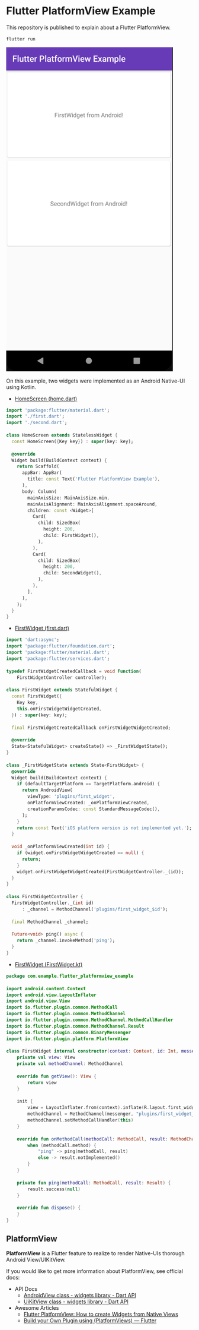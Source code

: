 # Flutter PlatformView Example

This repository is published to explain about a Flutter PlatformView.

```bash
flutter run
```

<img src="./screen_shot.png" width=450 />

On this example, two widgets were implemented as an Android Native-UI using Kotlin.

- [HomeScreen (home.dart)](./lib/home.dart)

```dart
import 'package:flutter/material.dart';
import './first.dart';
import './second.dart';

class HomeScreen extends StatelessWidget {
  const HomeScreen({Key key}) : super(key: key);

  @override
  Widget build(BuildContext context) {
    return Scaffold(
      appBar: AppBar(
        title: const Text('Flutter PlatformView Example'),
      ),
      body: Column(
        mainAxisSize: MainAxisSize.min,
        mainAxisAlignment: MainAxisAlignment.spaceAround,
        children: const <Widget>[
          Card(
            child: SizedBox(
              height: 200,
              child: FirstWidget(),
            ),
          ),
          Card(
            child: SizedBox(
              height: 200,
              child: SecondWidget(),
            ),
          ),
        ],
      ),
    );
  }
}
```

- [FirstWidget (first.dart)](./lib/first.dart)

```dart
import 'dart:async';
import 'package:flutter/foundation.dart';
import 'package:flutter/material.dart';
import 'package:flutter/services.dart';

typedef FirstWidgetCreatedCallback = void Function(
    FirstWidgetController controller);

class FirstWidget extends StatefulWidget {
  const FirstWidget({
    Key key,
    this.onFirstWidgetWidgetCreated,
  }) : super(key: key);

  final FirstWidgetCreatedCallback onFirstWidgetWidgetCreated;

  @override
  State<StatefulWidget> createState() => _FirstWidgetState();
}

class _FirstWidgetState extends State<FirstWidget> {
  @override
  Widget build(BuildContext context) {
    if (defaultTargetPlatform == TargetPlatform.android) {
      return AndroidView(
        viewType: 'plugins/first_widget',
        onPlatformViewCreated: _onPlatformViewCreated,
        creationParamsCodec: const StandardMessageCodec(),
      );
    }
    return const Text('iOS platform version is not implemented yet.');
  }

  void _onPlatformViewCreated(int id) {
    if (widget.onFirstWidgetWidgetCreated == null) {
      return;
    }
    widget.onFirstWidgetWidgetCreated(FirstWidgetController._(id));
  }
}

class FirstWidgetController {
  FirstWidgetController._(int id)
      : _channel = MethodChannel('plugins/first_widget_$id');

  final MethodChannel _channel;

  Future<void> ping() async {
    return _channel.invokeMethod('ping');
  }
}
```

- [FirstWidget (FirstWidget.kt)](./android/app/src/main/kotlin/com/example/flutter_platformview_example/FirstWidget.kt)

```kotlin
package com.example.flutter_platformview_example

import android.content.Context
import android.view.LayoutInflater
import android.view.View
import io.flutter.plugin.common.MethodCall
import io.flutter.plugin.common.MethodChannel
import io.flutter.plugin.common.MethodChannel.MethodCallHandler
import io.flutter.plugin.common.MethodChannel.Result
import io.flutter.plugin.common.BinaryMessenger
import io.flutter.plugin.platform.PlatformView

class FirstWidget internal constructor(context: Context, id: Int, messenger: BinaryMessenger) : PlatformView, MethodCallHandler {
    private val view: View
    private val methodChannel: MethodChannel

    override fun getView(): View {
        return view
    }

    init {
        view = LayoutInflater.from(context).inflate(R.layout.first_widget, null)
        methodChannel = MethodChannel(messenger, "plugins/first_widget_$id")
        methodChannel.setMethodCallHandler(this)
    }

    override fun onMethodCall(methodCall: MethodCall, result: MethodChannel.Result) {
        when (methodCall.method) {
            "ping" -> ping(methodCall, result)
            else -> result.notImplemented()
        }
    }

    private fun ping(methodCall: MethodCall, result: Result) {
        result.success(null)
    }

    override fun dispose() {
    }
}
```

## PlatformView

**PlatformView** is a Flutter feature to realize to render Native-UIs thorough Android View/UIKitView.

If you would like to get more information about PlatformView, see official docs:

- API Docs
  - [AndroidView class \- widgets library \- Dart API](https://api.flutter.dev/flutter/widgets/AndroidView-class.html)
  - [UiKitView class \- widgets library \- Dart API](https://api.flutter.dev/flutter/widgets/UiKitView-class.html)
- Awesome Articles
  - [Flutter PlatformView: How to create Widgets from Native Views](https://medium.com/flutter-community/flutter-platformview-how-to-create-flutter-widgets-from-native-views-366e378115b6)
  - [Build your Own Plugin using \(PlatformViews\) — Flutter](https://medium.com/@KarthikPonnam/build-your-own-plugin-using-platformviews-flutter-5b42b4c4fb0a)
